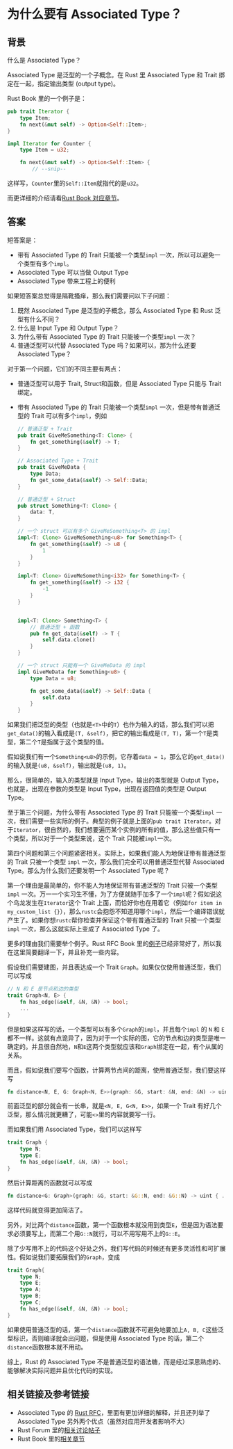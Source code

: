 # 为什么要有 Associated Type？

## 背景

什么是 Associated Type？

Associated Type 是泛型的一个子概念。在 Rust 里 Associated Type 和 Trait 绑定在一起，指定输出类型 (output type)。

Rust Book 里的一个例子是：

```rust
pub trait Iterator {
    type Item;
    fn next(&mut self) -> Option<Self::Item>;
}

impl Iterator for Counter {
    type Item = u32;

    fn next(&mut self) -> Option<Self::Item> {
        // --snip--
```

这样写，`Counter`里的`Self::Item`就指代的是`u32`。

而更详细的介绍请看[Rust Book 对应章节](https://doc.rust-lang.org/book/ch19-03-advanced-traits.html)。

## 答案

短答案是：

* 带有 Associated Type 的 Trait 只能被一个类型`impl` 一次，所以可以避免一个类型有多个`impl`。
* Associated Type 可以当做 Output Type
* Associated Type 带来工程上的便利



如果短答案总觉得是隔靴搔痒，那么我们需要问以下子问题：

1. 既然 Associated Type 是泛型的子概念，那么 Associated Type 和 Rust 泛型有什么不同？
2. 什么是 Input Type 和 Output Type？
3. 为什么带有 Associated Type 的 Trait 只能被一个类型`impl` 一次？
3. 普通泛型可以代替 Associated Type 吗？如果可以，那为什么还要 Associated Type？

对于第一个问题，它们的不同主要有两点：

* 普通泛型可以用于 Trait, Struct和函数，但是 Associated Type 只能与 Trait 绑定。

* 带有 Associated Type 的 Trait 只能被一个类型`impl` 一次，但是带有普通泛型的 Trait 可以有多个`impl`，例如

    ```rust
    // 普通泛型 + Trait
    pub trait GiveMeSomething<T: Clone> {
        fn get_something(&self) -> T;
    }
    
    // Associated Type + Trait
    pub trait GiveMeData {
        type Data;
        fn get_some_data(&self) -> Self::Data;
    }
    
    // 普通泛型 + Struct
    pub struct Something<T: Clone> {
        data: T,
    }
    
    // 一个 struct 可以有多个 GiveMeSomething<T> 的 impl
    impl<T: Clone> GiveMeSomething<u8> for Something<T> {
        fn get_something(&self) -> u8 {
            1
        }
    }
    
    impl<T: Clone> GiveMeSomething<i32> for Something<T> {
        fn get_something(&self) -> i32 {
            -1
        }
    }
    
    
    impl<T: Clone> Something<T> {
        // 普通泛型 + 函数
        pub fn get_data(&self) -> T {
            self.data.clone()
        }
    }
    
    // 一个 struct 只能有一个 GiveMeData 的 impl
    impl GiveMeData for Something<u8> {
        type Data = u8;
    
        fn get_some_data(&self) -> Self::Data {
            self.data
        }
    }
    ```

    

如果我们把泛型的类型（也就是`<T>`中的`T`）也作为输入的话，那么我们可以把`get_data()`的输入看成是`(T, &self)`，把它的输出看成是`(T, T)`，第一个`T`是类型，第二个`T`是指属于这个类型的值。

假如说我们有一个`Something<u8>`的示例，它存着`data = 1`，那么它的`get_data()`的输入就是`(u8, &self)`，输出就是`(u8, 1)`。

那么，很简单的，输入的类型就是 Input Type，输出的类型就是 Output Type，也就是，出现在参数的类型是 Input Type，出现在返回值的类型是 Output Type。



至于第三个问题，为什么带有 Associated Type 的 Trait 只能被一个类型`impl` 一次，我们需要一些实际的例子。典型的例子就是上面的`pub trait Iterator`。对于`Iterator`，很自然的，我们想要遍历某个实例的所有的值，那么这些值只有一个类型，所以对于一个类型来说，这个 Trait 只能被`impl`一次。



第四个问题和第三个问题紧密相关。实际上，如果我们能人为地保证带有普通泛型的 Trait 只被一个类型 `impl` 一次，那么我们完全可以用普通泛型代替 Associated Type。那么为什么我们还要发明一个 Associated Type 呢？



第一个理由是最简单的，你不能人为地保证带有普通泛型的 Trait 只被一个类型 `impl` 一次。万一一个实习生不懂，为了方便就随手加多了一个`impl`呢？假如说这个乌龙发生在`Iterator`这个 Trait 上面，而恰好你也在用着它（例如`for item in my_custom_list {}`），那么`rustc`会抱怨不知道用哪个`impl`，然后一个编译错误就产生了。如果你想`rustc`帮你检查并保证这个带有普通泛型的 Trait 只被一个类型 `impl` 一次，那么这就实际上变成了 Associated Type 了。

更多的理由我们需要举个例子。Rust RFC Book 里的[例子](https://rust-lang.github.io/rfcs/0195-associated-items.html)已经非常好了，所以我在这里简要翻译一下，并且补充一些内容。

假设我们需要建图，并且表达成一个 Trait `Graph`。如果仅仅使用普通泛型，我们可以写成

```rust
// N 和 E 是节点和边的类型
trait Graph<N, E> {
    fn has_edge(&self, &N, &N) -> bool;
    ...
}
```

但是如果这样写的话，一个类型可以有多个`Graph`的`impl`，并且每个`impl` 的 `N` 和 `E` 都不一样。这就有点诡异了，因为对于一个实际的图，它的节点和边的类型是唯一确定的。并且很自然地，`N`和`E`这两个类型就应该和`Graph`绑定在一起，有个从属的关系。

而且，假如说我们要写个函数，计算两节点间的距离，使用普通泛型，我们要这样写

```rust
fn distance<N, E, G: Graph<N, E>>(graph: &G, start: &N, end: &N) -> uint { ... }
```

前面泛型的部分就会有一长串，就是`<N, E, G<N, E>>`，如果一个 Trait 有好几个泛型，那么情况就更糟了，可能`<>`里的内容就要写一行。

而如果我们用 Associated Type，我们可以这样写

```rust
trait Graph {
    type N;
    type E;
    fn has_edge(&self, &N, &N) -> bool;
}
```

然后计算距离的函数就可以写成

```rust
fn distance<G: Graph>(graph: &G, start: &G::N, end: &G::N) -> uint { ... }
```

这样代码就变得更加简洁了。

另外，对比两个`distance`函数，第一个函数根本就没用到类型`E`，但是因为语法要求必须要写上，而第二个用`G::N`就行，可以不用写用不上的`G::E`。

除了少写用不上的代码这个好处之外，我们写代码的时候还有更多灵活性和可扩展性。假如说我们要拓展我们的`Graph`，变成

```rust
trait Graph{
    type N;
    type E;
    type A;
    type B;
    type C;
    fn has_edge(&self, &N, &N) -> bool;
}
```

如果使用普通泛型的话，第一个`distance`函数就不可避免地要加上`A, B, C`这些泛型标识，否则编译就会出问题，但是使用 Associated Type 的话，第二个`distance`函数根本就不用动。



综上，Rust 的 Associated Type 不是普通泛型的语法糖，而是经过深思熟虑的、能够解决实际问题并且优化代码的实现。

## 相关链接及参考链接

* Associated Type 的 [Rust RFC](https://rust-lang.github.io/rfcs/0195-associated-items.html)，里面有更加详细的解释，并且还列举了Associated Type 另外两个优点（虽然对应用开发者影响不大）
* Rust Forum 里的[相关讨论帖子](https://users.rust-lang.org/t/type-parameter-versus-type-alias-in-trait/67418)
* Rust Book 里的[相关章节](https://doc.rust-lang.org/book/ch19-03-advanced-traits.html)
